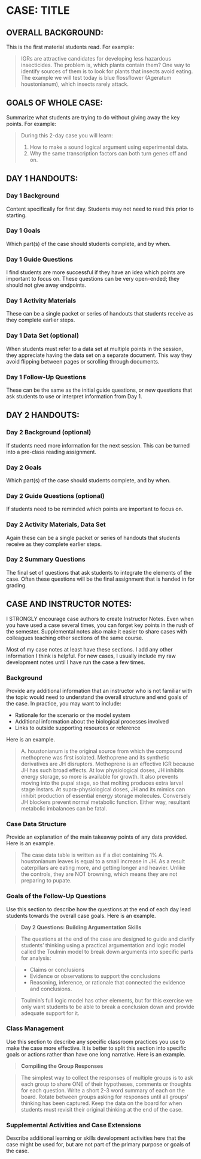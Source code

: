 # CASE: TITLE

## OVERALL BACKGROUND:

This is the first material students read. For example:

> IGRs are attractive candidates for developing less hazardous insecticides. The problem is, which plants contain them? One way to identify sources of them is to look for plants that insects avoid eating. The example we will test today is blue flossflower (Ageratum houstonianum), which insects rarely attack.

## GOALS OF WHOLE CASE:

Summarize what students are trying to do without giving away the key points. For example:

> During this 2-day case you will learn:
> 1. How to make a sound logical argument using experimental data.
> 2. Why the same transcription factors can both turn genes off and on.


## DAY 1 HANDOUTS:
### Day 1 Background 

Content specifically for first day. Students may not need to read this prior to starting.

### Day 1 Goals 

Which part(s) of the case should students complete, and by when. 

### Day 1 Guide Questions 

I find students are more successful if they have an idea which points are important to focus on. These questions can be very open-ended; they should not give away endpoints. 

### Day 1 Activity Materials

These can be a single packet or series of handouts that students receive as they complete earlier steps.

### Day 1 Data Set (optional)

When students must refer to a data set at multiple points in the session, they appreciate having the data set on a separate document. This way they avoid flipping between pages or scrolling through documents.

### Day 1 Follow-Up Questions 

These can be the same as the initial guide questions, or new questions that ask students to use or interpret information from Day 1. 

## DAY 2 HANDOUTS:
### Day 2 Background (optional)

If students need more information for the next session. This can be turned into a pre-class reading assignment.

### Day 2 Goals 

Which part(s) of the case should students complete, and by when. 

### Day 2 Guide Questions (optional)

If students need to be reminded which points are important to focus on. 

### Day 2 Activity Materials, Data Set

Again these can be a single packet or series of handouts that students receive as they complete earlier steps.

### Day 2 Summary Questions 

The final set of questions that ask students to integrate the elements of the case. Often these questions will be the final assignment that is handed in for grading.


## CASE AND INSTRUCTOR NOTES:

I STRONGLY encourage case authors to create Instructor Notes. Even when you have used a case several times, you can forget key points in the rush of the semester. Supplemental notes also make it easier to share cases with colleagues teaching other sections of the same course.

Most of my case notes at least have these sections. I add any other information I think is helpful. For new cases, I usually include my raw development notes until I have run the case a few times.

### Background

Provide any additional information that an instructor who is not familiar with the topic would need to understand the overall structure and end goals of the case. In practice, you may want to include:

* Rationale for the scenario or the model system
* Additional information about the biological processes involved
* Links to outside supporting resources or reference

Here is an example.

> A. houstonianum is the original source from which the compound methoprene was first isolated. Methoprene and its synthetic derivatives are JH disruptors. Methoprene is an effective IGR because JH has such broad effects. At low physiological doses, JH inhibits energy storage, so more is available for growth. It also prevents moving into the pupal stage, so that molting produces extra larval stage instars. At supra-physiological doses, JH and its mimics can inhibit production of essential energy storage molecules. Conversely JH blockers prevent normal metabolic function. Either way, resultant metabolic imbalances can be fatal.

### Case Data Structure

Provide an explanation of the main takeaway points of any data provided. Here is an example.

> The case data table is written as if a diet containing 1% A. houstonianum leaves is equal to a small increase in JH. As a result caterpillars are eating more, and getting longer and heavier. Unlike the controls, they are NOT browning, which means they are not preparing to pupate.
 
### Goals of the Follow-Up Questions

Use this section to describe how the questions at the end of each day lead students towards the overall case goals. Here is an example.

> __Day 2 Questions: Building Argumentation Skills__

> The questions at the end of the case are designed to guide and clarify students’ thinking using a practical argumentation and logic model called the Toulmin model to break down arguments into specific parts for analysis:

> * Claims or conclusions
> * Evidence or observations to support the conclusions
> * Reasoning, inference, or rationale that connected the evidence and conclusions.

> Toulmin’s full logic model has other elements, but for this exercise we only want students to be able to break a conclusion down and provide adequate support for it.

### Class Management

Use this section to describe any specific classroom practices you use to make the case more effective. It is better to split this section into specific goals or actions rather than have one long narrative. Here is an example.

> __Compiling the Group Responses__

> The simplest way to collect the responses of multiple groups is to ask each group to share ONE of their hypotheses, comments or thoughts for each question. Write a short 2-3 word summary of each on the board. Rotate between groups asking for responses until all groups’ thinking has been captured. Keep the data on the board for when students must revisit their original thinking at the end of the case.

### Supplemental Activities and Case Extensions

Describe additional learning or skills development activities here that the case might be used for, but are not part of the primary purpose or goals of the case. 

